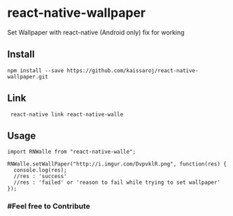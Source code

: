 # react-native-wallpaper
Set Wallpaper with react-native (Android only) fix for working
## Install

    npm install --save https://github.com/kaissaroj/react-native-wallpaper.git
## Link
     react-native link react-native-walle
## Usage

    import RNWalle from "react-native-walle";
    
    RNWalle.setWallPaper("http://i.imgur.com/DvpvklR.png", function(res) {
      console.log(res);
      //res : 'success'
      //res : 'failed' or 'reason to fail while trying to set wallpaper'
    });
    
    
<h3>#Feel free to Contribute<h3>


